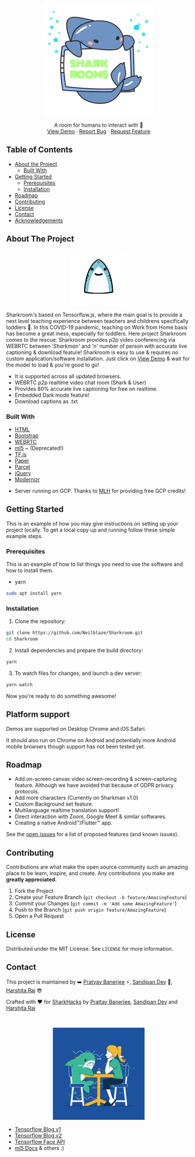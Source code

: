 <br />
<p align="center">
  <a href="https://sharkroom.netlify.app">
    <img src="https://raw.githubusercontent.com/Neilblaze/Sharkroom/main/assets/illustration/extra_imgs/sh2.png" width="300px" alt="Sharkroom" >
  </a>

  <p align="center">
    A room for humans to interact with 🦈
    <br />
    <a href="https://sharkroom.netlify.app">View Demo</a>
    ·
    <a href="https://github.com/Neilblaze/Sharkroom/issues/new/choose">Report Bug</a>
    ·
    <a href="https://github.com/Neilblaze/Sharkroom/issues">Request Feature</a>
  </p>
</p>



<!-- TABLE OF CONTENTS -->
## Table of Contents

* [About the Project](#about-the-project)
  * [Built With](#built-with)
* [Getting Started](#getting-started)
  * [Prerequisites](#prerequisites)
  * [Installation](#installation)
* [Roadmap](#roadmap)
* [Contributing](#contributing)
* [License](#license)
* [Contact](#contact)
* [Acknowledgements](#acknowledgements)



<!-- ABOUT THE PROJECT -->
## About The Project

<p align="center">
  <a href="https://sharkroom.netlify.app/index.html">
    <img src="https://raw.githubusercontent.com/Neilblaze/Sharkroom/main/assets/illustration/extra_imgs/srtag2.png" width="150px" height="150px" alt="Sharkroom" >
  </a>

Sharkroom's based on Tensorflow.js, where the main goal is to provide a next level teaching experience between teachers and childrens specifically toddlers 👶. In this COVID-19 pandemic, teaching on Work from Home basis has become a great mess, especially for toddlers. Here project Sharkroom comes to the rescue. Sharkroom provides p2p video conferencing via WEBRTC between *'Sharkman'* and *'n'* number of person with accurate live captioning & download feature! Sharkroom is easy to use & requires no custom application/software installation. Just click on [View Demo](https://sharkroom.netlify.app/index.html) & wait for the model to load & you're good to go!

- It is supported across all updated browsers.
- WEBRTC p2p realtime video chat room (Shark & User)
- Provides 80% accurate live captioning for free on realtime.
- Embedded Dark mode feature!  
- Download captions as .txt

### Built With

* [HTML](https://www.w3schools.com/html/)
* [Bootstrap](https://getbootstrap.com/)
* [WEBRTC](https://webrtc.org/)
* [ml5](https://ml5js.org/) ~ (Deprecated!)
* [TF.js](https://www.tensorflow.org/js)
* [Paper](https://www.npmjs.com/package/paper)
* [Parcel](https://material-ui.com/)
* [jQuery](https://jquery.com/)
* [Modernizr](https://modernizr.com/)

- Server running on GCP. Thanks to [MLH](https://mlh.io/) for providing free GCP credits! 

<!-- GETTING STARTED -->
## Getting Started

This is an example of how you may give instructions on setting up your project locally.
To get a local copy up and running follow these simple example steps.

### Prerequisites

This is an example of how to list things you need to use the software and how to install them.
* yarn
```sh
sudo apt install yarn
```

### Installation

1. Clone the repository:

```bash
git clone https://github.com/Neilblaze/Sharkroom.git
cd Sharkroom
```

2. Install dependencies and prepare the build directory:

```bash
yarn
```

3. To watch files for changes, and launch a dev server:

```bash
yarn watch
```

Now you're ready to do something awesome!

## Platform support

Demos are supported on Desktop Chrome and iOS Safari.

It should also run on Chrome on Android and potentially more Android mobile browsers though support has not been tested yet.


<!-- ROADMAP -->
## Roadmap

- Add on-screen canvas video screen-recording & screen-capturing feature. Although we have avoided that because of GDPR privacy protocols.
- Add more characters (Currently on Sharkman v1.0)
- Custom Background set feature.
- Multilanguage realtime translation support! 
- Direct interaction with Zoom, Google Meet & similar softwares.
- Creating a native Android™/Flutter™ app.


See the [open issues](https://github.com/Neilblaze/Sharkroom/issues) for a list of proposed features (and known issues).



<!-- CONTRIBUTING -->
## Contributing

Contributions are what make the open source community such an amazing place to be learn, inspire, and create. Any contributions you make are **greatly appreciated**.

1. Fork the Project
2. Create your Feature Branch (`git checkout -b feature/AmazingFeature`)
3. Commit your Changes (`git commit -m 'Add some AmazingFeature'`)
4. Push to the Branch (`git push origin feature/AmazingFeature`)
5. Open a Pull Request


<!-- LICENSE -->
## License

Distributed under the MIT License. See `LICENSE` for more information.



<!-- CONTACT -->
## Contact

This project is maintained by ➡️ [Pratyay Banerjee](https://github.com/Neilblaze) ⚡, [Sandipan Dey](https://github.com/sandipndev) 🍕, [Harshita Raj](https://github.com/Harshita248) 😎

Crafted with ♥ for [SharkHacks](https://sharkhacks.devpost.com/) by [Prattay Banerjee](https://github.com/neilblaze), [Sandipan Dey](https://github.com/sandipndev) and [Harshita Raj](https://github.com/Harshita248)

<br />
<p align="center">
  <a href="https://bit.ly/3ggWEFt">
    <img src="https://raw.githubusercontent.com/Neilblaze/Sharkroom/main/production/sharkhacks2020.7659e9b5.png" width="250px" height="250px" alt="Sharkroom" >
  </a>

<!-- ACKNOWLEDGEMENT -->

- [Tensorflow Blog v1](https://www.tensorflow.org/lite/models/pose_estimation/overview)
- [Tensorflow Blog v2](https://towardsdatascience.com/face-detection-on-the-browser-with-tensorflow-js-27846a5fe954)
- [Tensorflow Face API](https://github.com/justadudewhohacks/face-api.js/)
- [ml5 Docs](https://justadudewhohacks.github.io/face-api.js/docs/index.html)
& others :)
